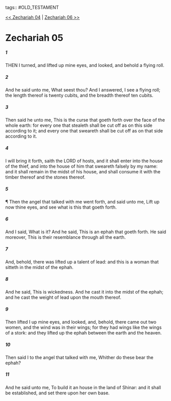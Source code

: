 tags:: #OLD_TESTAMENT

[<< Zechariah 04](OLD_TESTAMENT/38_Zechariah/Zechariah_04.md) | [Zechariah 06 >>](OLD_TESTAMENT/38_Zechariah/Zechariah_06.md)

# Zechariah 05

##### 1

THEN I turned, and lifted up mine eyes, and looked, and behold a flying roll.

##### 2

And he said unto me, What seest thou? And I answered, I see a flying roll; the length thereof is twenty cubits, and the breadth thereof ten cubits.

##### 3

Then said he unto me, This is the curse that goeth forth over the face of the whole earth: for every one that stealeth shall be cut off as on this side according to it; and every one that sweareth shall be cut off as on that side according to it.

##### 4

I will bring it forth, saith the LORD of hosts, and it shall enter into the house of the thief, and into the house of him that sweareth falsely by my name: and it shall remain in the midst of his house, and shall consume it with the timber thereof and the stones thereof.

##### 5

¶ Then the angel that talked with me went forth, and said unto me, Lift up now thine eyes, and see what is this that goeth forth.

##### 6

And I said, What is it? And he said, This is an ephah that goeth forth. He said moreover, This is their resemblance through all the earth.

##### 7

And, behold, there was lifted up a talent of lead: and this is a woman that sitteth in the midst of the ephah.

##### 8

And he said, This is wickedness. And he cast it into the midst of the ephah; and he cast the weight of lead upon the mouth thereof.

##### 9

Then lifted I up mine eyes, and looked, and, behold, there came out two women, and the wind was in their wings; for they had wings like the wings of a stork: and they lifted up the ephah between the earth and the heaven.

##### 10

Then said I to the angel that talked with me, Whither do these bear the ephah?

##### 11

And he said unto me, To build it an house in the land of Shinar: and it shall be established, and set there upon her own base.
